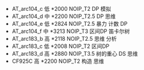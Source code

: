 * AT_arc104_c 低 *2000 NOIP_T2 DP 模拟
* AT_arc104_d 中 *2200 NOIP_T2.5 DP 思维
* AT_arc104_e 低 *2824 NOIP_T2.5 暴力 计数 DP
* AT_arc104_f 中 *3213 NOIP_T3 区间DP 笛卡尔树
* AT_arc183_b 高 *2118 NOIP_T2.5 思维 分析
* AT_arc183_c 低 *2008 NOIP_T2 区间DP
* AT_arc183_d 高 *2880 NOIP_T3.5 树的重心 DS 思维
* CF925C 高 *2200 NOIP_T2 构造 思维
